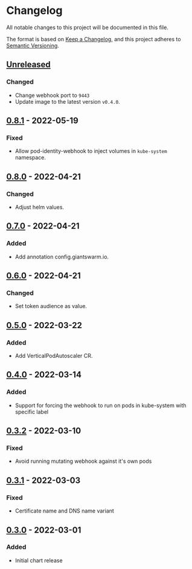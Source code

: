 # Changelog

All notable changes to this project will be documented in this file.

The format is based on [Keep a Changelog](https://keepachangelog.com/en/1.0.0/),
and this project adheres to [Semantic Versioning](https://semver.org/spec/v2.0.0.html).

## [Unreleased]

### Changed

- Change webhook port to `9443`
- Update image to the latest version `v0.4.0`.

## [0.8.1] - 2022-05-19

### Fixed

- Allow pod-identity-webhook to inject volumes in `kube-system` namespace.

## [0.8.0] - 2022-04-21

### Changed

- Adjust helm values.

## [0.7.0] - 2022-04-21

### Added

- Add annotation config.giantswarm.io.

## [0.6.0] - 2022-04-21

### Changed

- Set token audience as value.

## [0.5.0] - 2022-03-22

### Added

- Add VerticalPodAutoscaler CR.

## [0.4.0] - 2022-03-14

### Added

- Support for forcing the webhook to run on pods in kube-system with specific label

## [0.3.2] - 2022-03-10

### Fixed

- Avoid running mutating webhook against it's own pods

## [0.3.1] - 2022-03-03

### Fixed

- Certificate name and DNS name variant

## [0.3.0] - 2022-03-01

### Added

- Initial chart release

[Unreleased]: https://github.com/giantswarm/aws-pod-identity-webhook/compare/v0.8.1...HEAD
[0.8.1]: https://github.com/giantswarm/aws-pod-identity-webhook/compare/v0.8.0...v0.8.1
[0.8.0]: https://github.com/giantswarm/aws-pod-identity-webhook/compare/v0.7.0...v0.8.0
[0.7.0]: https://github.com/giantswarm/aws-pod-identity-webhook/compare/v0.6.0...v0.7.0
[0.6.0]: https://github.com/giantswarm/aws-pod-identity-webhook/compare/v0.5.0...v0.6.0
[0.5.0]: https://github.com/giantswarm/aws-pod-identity-webhook/compare/v0.4.0...v0.5.0
[0.4.0]: https://github.com/giantswarm/aws-pod-identity-webhook/compare/v0.3.2...v0.4.0
[0.3.2]: https://github.com/giantswarm/aws-pod-identity-webhook/compare/v0.3.1...v0.3.2
[0.3.1]: https://github.com/giantswarm/aws-pod-identity-webhook/compare/v0.3.0...v0.3.1
[0.3.0]: https://github.com/giantswarm/aws-pod-identity-webhook/releases/tag/v0.3.0
